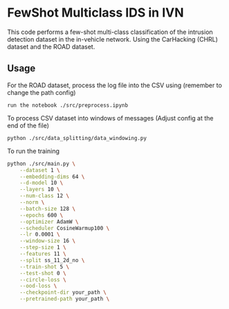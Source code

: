 # FewShot Multiclass IDS in IVN

This code performs a few-shot multi-class classification of the intrusion detection dataset in the in-vehicle network. Using the CarHacking (CHRL) dataset and the ROAD dataset.

## Usage

For the ROAD dataset, process the log file into the CSV using (remember to change the path config)

```
run the notebook ./src/preprocess.ipynb
```

To process CSV dataset into windows of messages (Adjust config at the end of the file)

```
python ./src/data_splitting/data_windowing.py
```

To run the training

```bash
python ./src/main.py \
    --dataset 1 \
    --embedding-dims 64 \
    --d-model 10 \
    --layers 10 \
    --num-class 12 \
    --norm \
    --batch-size 128 \
    --epochs 600 \
    --optimizer AdamW \
    --scheduler CosineWarmup100 \
    --lr 0.0001 \
    --window-size 16 \
    --step-size 1 \
    --features 11 \
    --split ss_11_2d_no \
    --train-shot 5 \
    --test-shot 0 \
    --circle-loss \
    --ood-loss \
    --checkpoint-dir your_path \
    --pretrained-path your_path \
```

